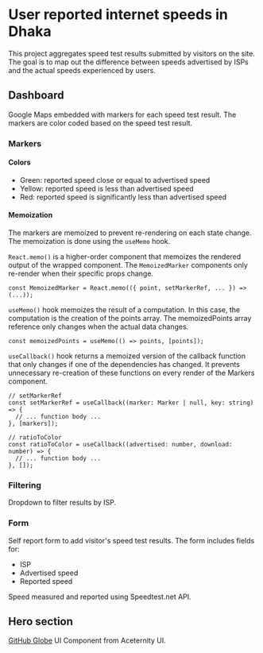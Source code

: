 # User reported internet speeds in Dhaka

This project aggregates speed test results submitted by visitors on the site. The goal is to map out the difference between speeds advertised by ISPs and the actual speeds experienced by users.

## Dashboard

Google Maps embedded with markers for each speed test result. The markers are color coded based on the speed test result.

### Markers

#### Colors

- Green: reported speed close or equal to advertised speed
- Yellow: reported speed is less than advertised speed
- Red: reported speed is significantly less than advertised speed

#### Memoization

The markers are memoized to prevent re-rendering on each state change. The memoization is done using the `useMemo` hook.

`React.memo()` is a higher-order component that memoizes the rendered output of the wrapped component. The `MemoizedMarker` components only re-render when their specific props change.

```tsx
const MemoizedMarker = React.memo(({ point, setMarkerRef, ... }) => (...));
```

`useMemo()` hook memoizes the result of a computation. In this case, the computation is the creation of the points array. The memoizedPoints array reference only changes when the actual data changes.

```tsx
const memoizedPoints = useMemo(() => points, [points]);
```

`useCallback()` hook returns a memoized version of the callback function that only changes if one of the dependencies has changed. It prevents unnecessary re-creation of these functions on every render of the Markers component.

```tsx
// setMarkerRef
const setMarkerRef = useCallback((marker: Marker | null, key: string) => {
  // ... function body ...
}, [markers]);

// ratioToColor
const ratioToColor = useCallback((advertised: number, download: number) => {
  // ... function body ...
}, []);
```

### Filtering

Dropdown to filter results by ISP.

### Form

Self report form to add visitor's speed test results. The form includes fields for:

- ISP
- Advertised speed
- Reported speed

Speed measured and reported using Speedtest.net API.

## Hero section

[GitHub Globe](https://ui.aceternity.com/components/github-globe) UI Component from Aceternity UI.